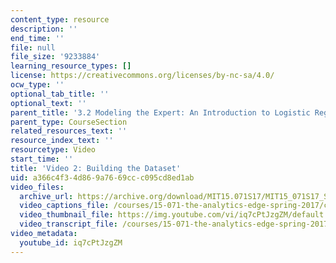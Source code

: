 ```yaml
---
content_type: resource
description: ''
end_time: ''
file: null
file_size: '9233884'
learning_resource_types: []
license: https://creativecommons.org/licenses/by-nc-sa/4.0/
ocw_type: ''
optional_tab_title: ''
optional_text: ''
parent_title: '3.2 Modeling the Expert: An Introduction to Logistic Regression'
parent_type: CourseSection
related_resources_text: ''
resource_index_text: ''
resourcetype: Video
start_time: ''
title: 'Video 2: Building the Dataset'
uid: a366c4f3-4d86-9a76-69cc-c095cd8ed1ab
video_files:
  archive_url: https://archive.org/download/MIT15.071S17/MIT15_071S17_Session_3.2.02_300k.mp4
  video_captions_file: /courses/15-071-the-analytics-edge-spring-2017/c65b574972c3538fa662343d5a1f87e9_iq7cPtJzgZM.vtt
  video_thumbnail_file: https://img.youtube.com/vi/iq7cPtJzgZM/default.jpg
  video_transcript_file: /courses/15-071-the-analytics-edge-spring-2017/36e3f254248f8f1efd3c8c9653f42527_iq7cPtJzgZM.pdf
video_metadata:
  youtube_id: iq7cPtJzgZM
---
```

